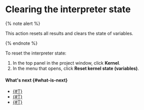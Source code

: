 # Clearing the interpreter state

{% note alert %}

This action resets all results and clears the state of variables.

{% endnote %}

To reset the interpreter state:

1. In the top panel in the project window, click **Kernel**.
1. In the menu that opens, click **Reset kernel state (variables)**.

#### What's next {#what-is-next}

* [{#T}](install-dependencies.md)
* [{#T}](control-compute-resources.md)
* [{#T}](share.md)

